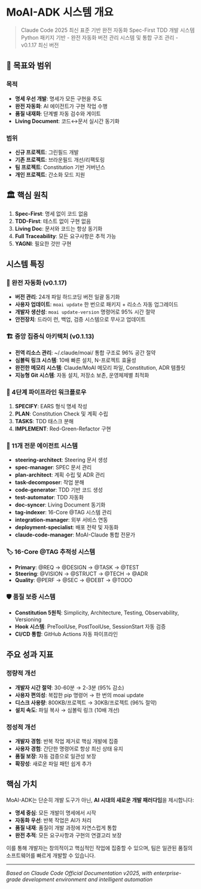 # MoAI-ADK 시스템 개요

> Claude Code 2025 최신 표준 기반 완전 자동화 Spec-First TDD 개발 시스템
> Python 패키지 기반 - 완전 자동화 버전 관리 시스템 및 통합 구조 관리 - v0.1.17 최신 버전

## 🎯 목표와 범위

### 목적

- **명세 우선 개발**: 명세가 모든 구현을 주도
- **완전 자동화**: AI 에이전트가 구현 작업 수행
- **품질 내재화**: 단계별 자동 검수와 게이트
- **Living Document**: 코드↔문서 실시간 동기화

### 범위

- **신규 프로젝트**: 그린필드 개발
- **기존 프로젝트**: 브라운필드 개선/리팩토링
- **팀 프로젝트**: Constitution 기반 거버넌스
- **개인 프로젝트**: 간소화 모드 지원

## 🏛️ 핵심 원칙

1. **Spec-First**: 명세 없이 코드 없음
2. **TDD-First**: 테스트 없이 구현 없음
3. **Living Doc**: 문서와 코드는 항상 동기화
4. **Full Traceability**: 모든 요구사항은 추적 가능
5. **YAGNI**: 필요한 것만 구현

## 시스템 특징

### 🤖 완전 자동화 (v0.1.17)
- **버전 관리**: 24개 파일 하드코딩 버전 일괄 동기화
- **사용자 업데이트**: `moai update` 한 번으로 패키지 + 리소스 자동 업그레이드
- **개발자 생산성**: `moai update-version` 명령어로 95% 시간 절약
- **안전장치**: 드라이 런, 백업, 검증 시스템으로 무사고 업데이트

### 🏗️ 중앙 집중식 아키텍처 (v0.1.13)
- **전역 리소스 관리**: ~/.claude/moai/ 통합 구조로 96% 공간 절약
- **심볼릭 링크 시스템**: 10배 빠른 설치, N-프로젝트 효율성
- **완전한 메모리 시스템**: Claude/MoAI 메모리 파일, Constitution, ADR 템플릿
- **지능형 Git 시스템**: 자동 설치, 저장소 보존, 운영체제별 최적화

### 🔄 4단계 파이프라인 워크플로우
1. **SPECIFY**: EARS 형식 명세 작성
2. **PLAN**: Constitution Check 및 계획 수립
3. **TASKS**: TDD 태스크 분해
4. **IMPLEMENT**: Red-Green-Refactor 구현

### 🤖 11개 전문 에이전트 시스템
- **steering-architect**: Steering 문서 생성
- **spec-manager**: SPEC 문서 관리
- **plan-architect**: 계획 수립 및 ADR 관리
- **task-decomposer**: 작업 분해
- **code-generator**: TDD 기반 코드 생성
- **test-automator**: TDD 자동화
- **doc-syncer**: Living Document 동기화
- **tag-indexer**: 16-Core @TAG 시스템 관리
- **integration-manager**: 외부 서비스 연동
- **deployment-specialist**: 배포 전략 및 자동화
- **claude-code-manager**: MoAI-Claude 통합 전문가

### 🏷️ 16-Core @TAG 추적성 시스템
- **Primary**: @REQ → @DESIGN → @TASK → @TEST
- **Steering**: @VISION → @STRUCT → @TECH → @ADR
- **Quality**: @PERF → @SEC → @DEBT → @TODO

### 🛡️ 품질 보증 시스템
- **Constitution 5원칙**: Simplicity, Architecture, Testing, Observability, Versioning
- **Hook 시스템**: PreToolUse, PostToolUse, SessionStart 자동 검증
- **CI/CD 통합**: GitHub Actions 자동 파이프라인

## 주요 성과 지표

### 정량적 개선
- **개발자 시간 절약**: 30-60분 → 2-3분 (95% 감소)
- **사용자 편의성**: 복잡한 pip 명령어 → 한 번의 moai update
- **디스크 사용량**: 800KB/프로젝트 → 30KB/프로젝트 (96% 절약)
- **설치 속도**: 파일 복사 → 심볼릭 링크 (10배 개선)

### 정성적 개선
- **개발자 경험**: 반복 작업 제거로 핵심 개발에 집중
- **사용자 경험**: 간단한 명령어로 항상 최신 상태 유지
- **품질 보장**: 자동 검증으로 일관성 보장
- **확장성**: 새로운 파일 패턴 쉽게 추가

## 핵심 가치

MoAI-ADK는 단순히 개발 도구가 아닌, **AI 시대의 새로운 개발 패러다임**을 제시합니다:

- **명세 중심**: 모든 개발이 명세에서 시작
- **자동화 우선**: 반복 작업은 AI가 처리
- **품질 내재**: 품질이 개발 과정에 자연스럽게 통합
- **완전 추적**: 모든 요구사항과 구현의 연결고리 보장

이를 통해 개발자는 창의적이고 핵심적인 작업에 집중할 수 있으며, 팀은 일관된 품질의 소프트웨어를 빠르게 개발할 수 있습니다.

---

*Based on Claude Code Official Documentation v2025, with enterprise-grade development environment and intelligent automation*
